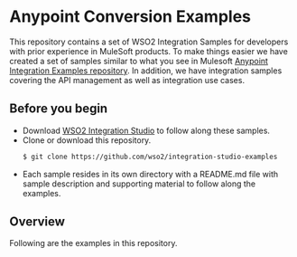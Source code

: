 # Anypoint Conversion Examples

This repository contains a set of WSO2 Integration Samples for developers with prior experience in MuleSoft products. To make things easier we have created a set of samples similar to what you see in Mulesoft [Anypoint Integration Examples repository](https://github.com/mulesoft/anypoint-examples). In addition, we have integration samples covering the API management as well as integration use cases.

## Before you begin
 
- Download [WSO2 Integration Studio](https://wso2.com/integration/integration-studio/) to follow along these samples.
- Clone or download this repository.
    ```bash
    $ git clone https://github.com/wso2/integration-studio-examples
    ```
- Each sample resides in its own directory with a README.md file with sample description and supporting material to follow along the examples.

## Overview

Following are the examples in this repository.



